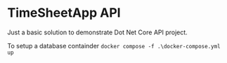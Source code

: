 # TimeSheetApp API
Just a basic solution to demonstrate Dot Net Core API project.

To setup a database containder
`docker compose -f .\docker-compose.yml up`
